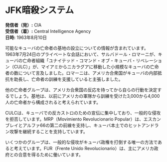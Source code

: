 # JFK暗殺システム

**発信者（発）:** CIA  
**受信者（着）:** Central Intelligence Agency  
**日時:** 1963年8月10日  

可能なキューバの亡命者の基地の設立についての情報が含まれています。  
1963年7月24日のプライベートな会話において、サルバドール・ロマーニが、キューバの亡命者組織「ユナイテッド・コマンド・オブ・キューバ・リベレーション（CULC）」が、マイアミからニカラグアに移動した小規模なキューバの亡命者の数について言及しました。ロマーニは、アメリカ合衆国がキューバの内部抵抗を助長し、亡命者の訓練を支援していると主張しました。

他の亡命者グループは、アメリカ合衆国の反応を待ってから自らの行動を決定するでしょう。基地は、以前にアメリカの軍隊から訓練を受けた3,000から4,000人の亡命者から構成されると考えられています。

CULCは、キューバでの反カストロのための宣伝に集中しており、一般的な侵攻を拒否しています。MRP（Movimiento Revolucionario Popular）は、エスカンブレイとアルファ66の第二の前線を支持し、キューバ本土でのヒットアンドラン攻撃を継続することを支持しています。

いくつかのグループは、一般的な侵攻がキューバ政権を打倒する唯一の方法であると考えています。FUR（Frente Unido Revolucionario）は、主にアメリカ政府との合意を得るために働いています。
